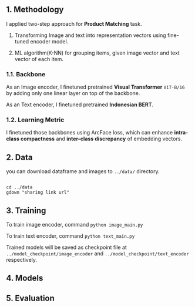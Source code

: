 ## 1. Methodology
I applied two-step approach for <b>Product Matching</b> task. 
    
1. Transforming Image and text into representation vectors using fine-tuned encoder model.
    
2. ML algorithm(K-NN) for grouping items, given image vector and text vector of each item.

### 1.1. Backbone
As an Image encoder, I finetuned pretrained <b>Visual Transformer</b> ```ViT-B/16``` by adding only one linear layer on top of the backbone. 

As an Text encoder, I finetuned pretrained <b>Indonesian BERT</b>. 

### 1.2. Learning Metric
I finetuned those backbones using ArcFace loss, which can enhance <b>intra-class compactness</b> and <b>inter-class discrepancy</b> of embedding vectors. 

## 2. Data
you can download dataframe and images to ```../data/``` directory.

<pre><code> 
cd ../data
gdown "sharing link url"
</code></pre>

## 3. Training
To train image encoder, command ```python image_main.py```

To train text encoder, command ```python text_main.py```

Trained models will be saved as checkpoint file at ```../model_checkpoint/image_encoder``` and ```../model_checkpoint/text_encoder``` respectively.

## 4. Models


## 5. Evaluation